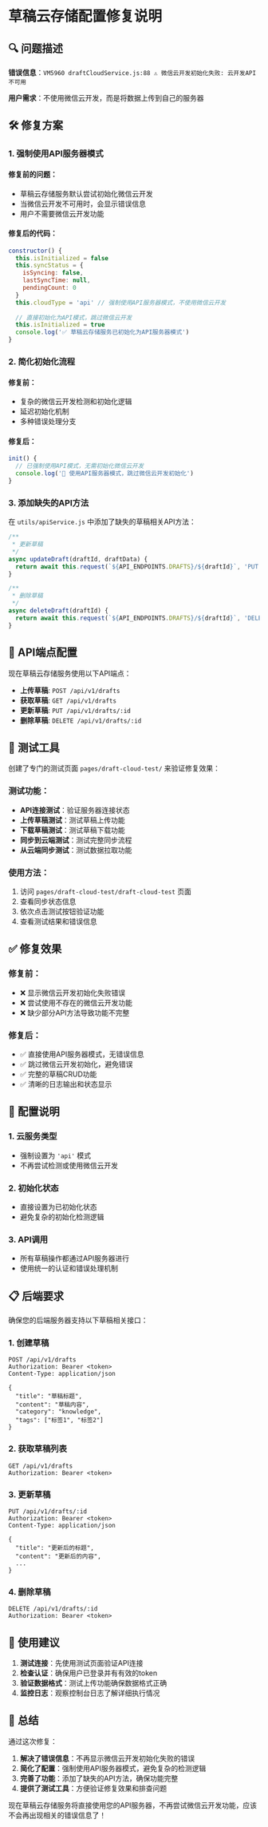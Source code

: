 # 草稿云存储配置修复说明

## 🔍 问题描述

**错误信息**：`VM5960 draftCloudService.js:88 ⚠️ 微信云开发初始化失败: 云开发API不可用`

**用户需求**：不使用微信云开发，而是将数据上传到自己的服务器

## 🛠️ 修复方案

### 1. **强制使用API服务器模式**

#### 修复前的问题：
- 草稿云存储服务默认尝试初始化微信云开发
- 当微信云开发不可用时，会显示错误信息
- 用户不需要微信云开发功能

#### 修复后的代码：
```javascript
constructor() {
  this.isInitialized = false
  this.syncStatus = {
    isSyncing: false,
    lastSyncTime: null,
    pendingCount: 0
  }
  this.cloudType = 'api' // 强制使用API服务器模式，不使用微信云开发
  
  // 直接初始化为API模式，跳过微信云开发
  this.isInitialized = true
  console.log('✅ 草稿云存储服务已初始化为API服务器模式')
}
```

### 2. **简化初始化流程**

#### 修复前：
- 复杂的微信云开发检测和初始化逻辑
- 延迟初始化机制
- 多种错误处理分支

#### 修复后：
```javascript
init() {
  // 已强制使用API模式，无需初始化微信云开发
  console.log('📡 使用API服务器模式，跳过微信云开发初始化')
}
```

### 3. **添加缺失的API方法**

在 `utils/apiService.js` 中添加了缺失的草稿相关API方法：

```javascript
/**
 * 更新草稿
 */
async updateDraft(draftId, draftData) {
  return await this.request(`${API_ENDPOINTS.DRAFTS}/${draftId}`, 'PUT', draftData)
}

/**
 * 删除草稿
 */
async deleteDraft(draftId) {
  return await this.request(`${API_ENDPOINTS.DRAFTS}/${draftId}`, 'DELETE')
}
```

## 📡 API端点配置

现在草稿云存储服务使用以下API端点：

- **上传草稿**: `POST /api/v1/drafts`
- **获取草稿**: `GET /api/v1/drafts`
- **更新草稿**: `PUT /api/v1/drafts/:id`
- **删除草稿**: `DELETE /api/v1/drafts/:id`

## 🧪 测试工具

创建了专门的测试页面 `pages/draft-cloud-test/` 来验证修复效果：

### 测试功能：
- **API连接测试**：验证服务器连接状态
- **上传草稿测试**：测试草稿上传功能
- **下载草稿测试**：测试草稿下载功能
- **同步到云端测试**：测试完整同步流程
- **从云端同步测试**：测试数据拉取功能

### 使用方法：
1. 访问 `pages/draft-cloud-test/draft-cloud-test` 页面
2. 查看同步状态信息
3. 依次点击测试按钮验证功能
4. 查看测试结果和错误信息

## ✅ 修复效果

### 修复前：
- ❌ 显示微信云开发初始化失败错误
- ❌ 尝试使用不存在的微信云开发功能
- ❌ 缺少部分API方法导致功能不完整

### 修复后：
- ✅ 直接使用API服务器模式，无错误信息
- ✅ 跳过微信云开发初始化，避免错误
- ✅ 完整的草稿CRUD功能
- ✅ 清晰的日志输出和状态显示

## 🔧 配置说明

### 1. **云服务类型**
- 强制设置为 `'api'` 模式
- 不再尝试检测或使用微信云开发

### 2. **初始化状态**
- 直接设置为已初始化状态
- 避免复杂的初始化检测逻辑

### 3. **API调用**
- 所有草稿操作都通过API服务器进行
- 使用统一的认证和错误处理机制

## 📋 后端要求

确保您的后端服务器支持以下草稿相关接口：

### 1. **创建草稿**
```
POST /api/v1/drafts
Authorization: Bearer <token>
Content-Type: application/json

{
  "title": "草稿标题",
  "content": "草稿内容",
  "category": "knowledge",
  "tags": ["标签1", "标签2"]
}
```

### 2. **获取草稿列表**
```
GET /api/v1/drafts
Authorization: Bearer <token>
```

### 3. **更新草稿**
```
PUT /api/v1/drafts/:id
Authorization: Bearer <token>
Content-Type: application/json

{
  "title": "更新后的标题",
  "content": "更新后的内容",
  ...
}
```

### 4. **删除草稿**
```
DELETE /api/v1/drafts/:id
Authorization: Bearer <token>
```

## 🚀 使用建议

1. **测试连接**：先使用测试页面验证API连接
2. **检查认证**：确保用户已登录并有有效的token
3. **验证数据格式**：测试上传功能确保数据格式正确
4. **监控日志**：观察控制台日志了解详细执行情况

## 📝 总结

通过这次修复：

1. **解决了错误信息**：不再显示微信云开发初始化失败的错误
2. **简化了配置**：强制使用API服务器模式，避免复杂的检测逻辑
3. **完善了功能**：添加了缺失的API方法，确保功能完整
4. **提供了测试工具**：方便验证修复效果和排查问题

现在草稿云存储服务将直接使用您的API服务器，不再尝试微信云开发功能，应该不会再出现相关的错误信息了！

